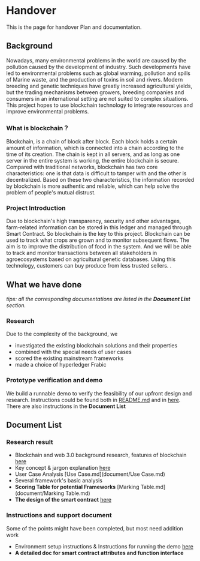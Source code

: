# Handover
This is the page for handover Plan and documentation.

## Background
Nowadays, many environmental problems in the world are caused by the pollution caused by the development of industry. Such developments have led to environmental problems such as global warming, pollution and spills of Marine waste, and the production of toxins in soil and rivers. Modern breeding and genetic techniques have greatly increased agricultural yields, but the trading mechanisms between growers, breeding companies and consumers in an international setting are not suited to complex situations. This project hopes to use blockchain technology to integrate resources and improve environmental problems.
 
### What is blockchain？
Blockchain, is a chain of block after block. Each block holds a certain amount of information, which is connected into a chain according to the time of its creation. The chain is kept in all servers, and as long as one server in the entire system is working, the entire blockchain is secure. Compared with traditional networks, blockchain has two core characteristics: one is that data is difficult to tamper with and the other is decentralized. Based on these two characteristics, the information recorded by blockchain is more authentic and reliable, which can help solve the problem of people's mutual distrust.
 
### Project Introduction
Due to blockchain's high transparency, security and other advantages, farm-related information can be stored in this ledger and managed through Smart Contract. So blockchain is the key to this project. Blockchain can be used to track what crops are grown and to monitor subsequent flows. The aim is to improve the distribution of food in the system. And we will be able to track and monitor transactions between all stakeholders in agroecosystems based on agricultural genetic databases. Using this technology, customers can buy produce from less trusted sellers.
.
## What we have done
*tips: all the corresponding documentations are listed in the **Document List** section.*


### Research
Due to the complexity of the background, we 
* investigated the existing blockchain solutions and their properties
* combined with the special needs of user cases
* scored the existing mainstream frameworks 
* made a choice of hyperledger Frabic

### Prototype verification and demo
We build a runnable demo to verify the feasibility of our upfront design and research. Instructions could be found both in [README.md](../README.md) and in [here](https://github.com/miaopasei/Echological-Fabric). There are also instructions in the **Document List**


## Document List

### Research result

 * Blockchain and web 3.0 background research, features of blockchain [here](https://drive.google.com/drive/folders/1YRU4e9wxteqresc-8SsQJsLGbED3jUC4?usp=sharing)
 * Key concept & jargon explanation [here](https://drive.google.com/file/d/12j2g2QvZbf0IG7Yi3cElLsT73gm3fM2v/view?usp=sharing)
 * User Case Analysis [Use Case.md](document/Use Case.md)
 * Several framework's basic analysis
 * **Scoring Table for potential Frameworks** [Marking Table.md](document/Marking Table.md)
 * **The design of the smart contract** [here](https://drive.google.com/drive/folders/1xrtKy2vr3tDIEFu_wnWS--A-lX8aphG6?usp=sharing)

### Instructions and support document

Some of the points might have been completed, but most need addition work

 * Environment setup instructions & Instructions for running the demo [here](https://docs.google.com/document/d/1xNRu_D3oOBDc6Rgwk3oFXko0hw1WknP4/edit?usp=share_link&ouid=114992695747060651714&rtpof=true&sd=true)
 * **A detailed doc for smart contract attributes and function interface**
 
